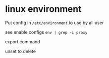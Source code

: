 # linux environment

Put config in `/etc/environment` to use by all user

see enable configs
`env | grep -i proxy`

export command

unset to delete


